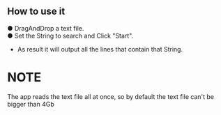 ## How to use it <br>
● DragAndDrop a text file.<br>
● Set the String to search and Click "Start".<br>
* As result it will output all the lines that contain that String.<br>
# NOTE <br>
The app reads the text file all at once, so by default the text file can't be bigger than 4Gb<br>
